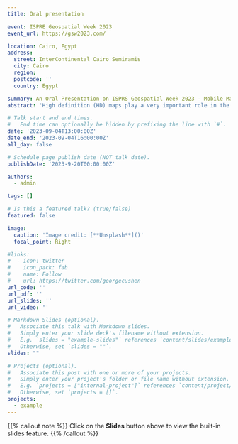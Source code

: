 ```yaml
---
title: Oral presentation

event: ISPRE Geospatial Week 2023
event_url: https://gsw2023.com/

location: Cairo, Egypt
address:
  street: InterContinental Cairo Semiramis
  city: Cairo
  region: 
  postcode: ''
  country: Egypt

summary: An Oral Presentation on ISPRS Geospatial Week 2023 - Mobile Mapping Technologies4: Mobile Mapping Technologies and HD Maps.
abstract: 'High definition (HD) maps play a very important role in the realization of autonomous driving technology. It assists self-driving vehicles to efficiently and safely complete a series of driving decisions and route planning by virtue of having most of the accurate and reliable prior information in the road environment. With the continuous change of technology, there are higher requirements for the accuracy, richness and freshness of the information stored in the HD map, so as to assist the practical application of automatic driving technology. However, current research related to HD maps mainly focuses on static information in the road environment. Since there is a large amount of complex, variable and uncertain dynamic information in the road environment, it can be used as prior knowledge for self-driving to make better decisions. Therefore, the research focus of this paper is on the dynamic information. We propose to use HD map as an information system - high definition map information system (HDMIS) - to assist autonomous driving vehicles. We design the specific content of dynamic information in the HDMIS, and develop an information interaction approach based on the vehicle end of the self-driving car and the HDMIS cloud as the interactive subject of dynamic information. In the experiment, we design and build three types of specific traffic scenarios on the simulation platform, and verify the effectiveness of the interaction approach by using the database to perform information interaction between different ports. The results show that our interaction approach can meet the storage and release of dynamic information by HDMIS to a certain extent, and can provide a large amount of dynamic information for autonomous vehicles to help them complete subsequent driving decisions and planning.'

# Talk start and end times.
#   End time can optionally be hidden by prefixing the line with `#`.
date: '2023-09-04T13:00:00Z'
date_end: '2023-09-04T16:00:00Z'
all_day: false

# Schedule page publish date (NOT talk date).
publishDate: '2023-9-20T00:00:00Z'

authors:
  - admin

tags: []

# Is this a featured talk? (true/false)
featured: false

image:
  caption: 'Image credit: [**Unsplash**]()'
  focal_point: Right

#links:
#  - icon: twitter
#    icon_pack: fab
#    name: Follow
#    url: https://twitter.com/georgecushen
url_code: ''
url_pdf: ''
url_slides: ''
url_video: ''

# Markdown Slides (optional).
#   Associate this talk with Markdown slides.
#   Simply enter your slide deck's filename without extension.
#   E.g. `slides = "example-slides"` references `content/slides/example-slides.md`.
#   Otherwise, set `slides = ""`.
slides: ""

# Projects (optional).
#   Associate this post with one or more of your projects.
#   Simply enter your project's folder or file name without extension.
#   E.g. `projects = ["internal-project"]` references `content/project/deep-learning/index.md`.
#   Otherwise, set `projects = []`.
projects:
  - example
---
```


{{% callout note %}}
Click on the **Slides** button above to view the built-in slides feature.
{{% /callout %}}

